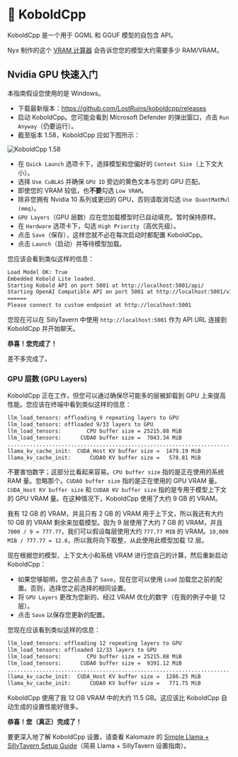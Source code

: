 # 🐉 KoboldCpp

KoboldCpp 是一个用于 GGML 和 GGUF 模型的自包含 API。

Nyx 制作的这个 [VRAM 计算器](https://huggingface.co/spaces/NyxKrage/LLM-Model-VRAM-Calculator) 会告诉您您的模型大约需要多少 RAM/VRAM。

## Nvidia GPU 快速入门

本指南假设您使用的是 Windows。

*   下载最新版本：<https://github.com/LostRuins/koboldcpp/releases>
*   启动 KoboldCpp。您可能会看到 Microsoft Defender 的弹出窗口，点击 `Run Anyway`（仍要运行）。
*   截至版本 1.58，KoboldCpp 应如下图所示：

![KoboldCpp 1.58](/static/koboldcpp.png)

*   在 `Quick Launch` 选项卡下，选择模型和您偏好的 `Context Size`（上下文大小）。
*   选择 `Use CuBLAS` 并确保 `GPU ID` 旁边的黄色文本与您的 GPU 匹配。
*   即使您的 VRAM 较低，也**不要**勾选 `Low VRAM`。
*   除非您拥有 Nvidia 10 系列或更旧的 GPU，否则请取消勾选 `Use QuantMatMul (mmq)`。
*   `GPU Layers`（GPU 层数）应在您加载模型时已自动填充。暂时保持原样。
*   在 `Hardware` 选项卡下，勾选 `High Priority`（高优先级）。
*   点击 `Save`（保存），这样您就不必在每次启动时都配置 KoboldCpp。
*   点击 `Launch`（启动）并等待模型加载。

您应该会看到类似这样的信息：

```txt
Load Model OK: True
Embedded Kobold Lite loaded.
Starting Kobold API on port 5001 at http://localhost:5001/api/
Starting OpenAI Compatible API on port 5001 at http://localhost:5001/v1/
======
Please connect to custom endpoint at http://localhost:5001
```

您现在可以在 SillyTavern 中使用 `http://localhost:5001` 作为 API URL 连接到 KoboldCpp 并开始聊天。

**恭喜！您完成了！**

差不多完成了。

### GPU 层数 (GPU Layers)

KoboldCpp 正在工作，但您可以通过确保尽可能多的层被卸载到 GPU 上来提高性能。您应该在终端中看到类似这样的信息：

```txt
llm_load_tensors: offloading 9 repeating layers to GPU
llm_load_tensors: offloaded 9/33 layers to GPU
llm_load_tensors:        CPU buffer size = 25215.88 MiB
llm_load_tensors:      CUDA0 buffer size =  7043.34 MiB
....................................................................................................
llama_kv_cache_init:  CUDA_Host KV buffer size =  1479.19 MiB
llama_kv_cache_init:      CUDA0 KV buffer size =   578.81 MiB
```

不要害怕数字；这部分比看起来容易。`CPU buffer size` 指的是正在使用的系统 RAM 量。忽略那个。`CUDA0 buffer size` 指的是正在使用的 GPU VRAM 量。`CUDA_Host KV buffer size` 和 `CUDA0 KV buffer size` 指的是专用于模型上下文的 GPU VRAM 量。在这种情况下，KoboldCpp 使用了大约 9 GB 的 VRAM。

我有 12 GB 的 VRAM，并且只有 2 GB 的 VRAM 用于上下文，所以我还有大约 10 GB 的 VRAM 剩余来加载模型。因为 9 层使用了大约 7 GB 的 VRAM，并且 `7000 / 9 = 777.77`，我们可以假设每层使用大约 `777.77 MIB` 的 VRAM。`10,000 MIB / 777.77 = 12.8`，所以我将向下取整，从此使用此模型加载 12 层。

现在根据您的模型、上下文大小和系统 VRAM 进行您自己的计算，然后重新启动 KoboldCpp：

*   如果您够聪明，您之前点击了 `Save`，现在您可以使用 `Load` 加载您之前的配置。否则，选择您之前选择的相同设置。
*   将 `GPU Layers` 更改为您新的、经过 VRAM 优化的数字（在我的例子中是 12 层）。
*   点击 `Save` 以保存您更新的配置。

您现在应该看到类似这样的信息：

```txt
llm_load_tensors: offloading 12 repeating layers to GPU
llm_load_tensors: offloaded 12/33 layers to GPU
llm_load_tensors:        CPU buffer size = 25215.88 MiB
llm_load_tensors:      CUDA0 buffer size =  9391.12 MiB
....................................................................................................
llama_kv_cache_init:  CUDA_Host KV buffer size =  1286.25 MiB
llama_kv_cache_init:      CUDA0 KV buffer size =   771.75 MiB
```

KoboldCpp 使用了我 12 GB VRAM 中的大约 11.5 GB。这应该比 KoboldCpp 自动生成的设置性能好很多。

**恭喜！您（真正）完成了！**

要更深入地了解 KoboldCpp 设置，请查看 Kalomaze 的 [Simple Llama + SillyTavern Setup Guide](https://rentry.org/llama_v2_sillytavern)（简易 Llama + SillyTavern 设置指南）。